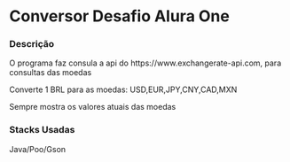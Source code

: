 <h1>Conversor Desafio Alura One</h1>
<h3>Descrição</h3>
<p>O programa faz consula a api do https://www.exchangerate-api.com, para consultas das moedas</p>
<p>Converte 1 BRL para as moedas: USD,EUR,JPY,CNY,CAD,MXN</p>
<p>Sempre mostra os valores atuais das moedas</p>

<h3>Stacks Usadas</h3>
<p>Java/Poo/Gson</p>
